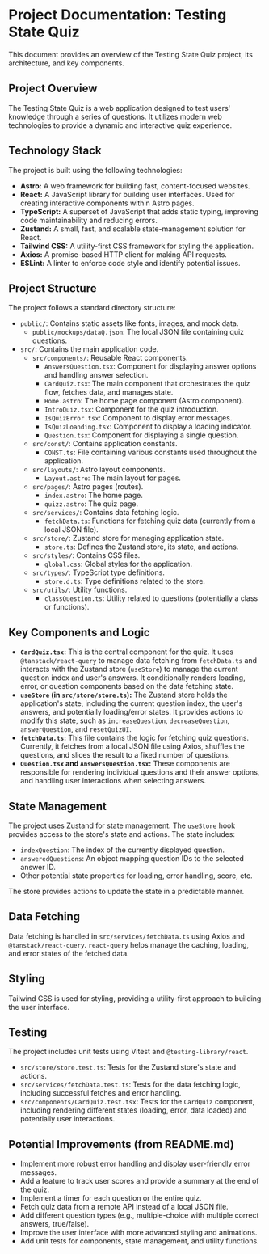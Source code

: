 # Project Documentation: Testing State Quiz

This document provides an overview of the Testing State Quiz project, its architecture, and key components.

## Project Overview

The Testing State Quiz is a web application designed to test users' knowledge through a series of questions. It utilizes modern web technologies to provide a dynamic and interactive quiz experience.

## Technology Stack

The project is built using the following technologies:

*   **Astro:** A web framework for building fast, content-focused websites.
*   **React:** A JavaScript library for building user interfaces. Used for creating interactive components within Astro pages.
*   **TypeScript:** A superset of JavaScript that adds static typing, improving code maintainability and reducing errors.
*   **Zustand:** A small, fast, and scalable state-management solution for React.
*   **Tailwind CSS:** A utility-first CSS framework for styling the application.
*   **Axios:** A promise-based HTTP client for making API requests.
*   **ESLint:** A linter to enforce code style and identify potential issues.

## Project Structure

The project follows a standard directory structure:

*   `public/`: Contains static assets like fonts, images, and mock data.
    *   `public/mockups/dataQ.json`: The local JSON file containing quiz questions.
*   `src/`: Contains the main application code.
    *   `src/components/`: Reusable React components.
        *   `AnswersQuestion.tsx`: Component for displaying answer options and handling answer selection.
        *   `CardQuiz.tsx`: The main component that orchestrates the quiz flow, fetches data, and manages state.
        *   `Home.astro`: The home page component (Astro component).
        *   `IntroQuiz.tsx`: Component for the quiz introduction.
        *   `IsQuizError.tsx`: Component to display error messages.
        *   `IsQuizLoanding.tsx`: Component to display a loading indicator.
        *   `Question.tsx`: Component for displaying a single question.
    *   `src/const/`: Contains application constants.
        *   `CONST.ts`: File containing various constants used throughout the application.
    *   `src/layouts/`: Astro layout components.
        *   `Layout.astro`: The main layout for pages.
    *   `src/pages/`: Astro pages (routes).
        *   `index.astro`: The home page.
        *   `quizz.astro`: The quiz page.
    *   `src/services/`: Contains data fetching logic.
        *   `fetchData.ts`: Functions for fetching quiz data (currently from a local JSON file).
    *   `src/store/`: Zustand store for managing application state.
        *   `store.ts`: Defines the Zustand store, its state, and actions.
    *   `src/styles/`: Contains CSS files.
        *   `global.css`: Global styles for the application.
    *   `src/types/`: TypeScript type definitions.
        *   `store.d.ts`: Type definitions related to the store.
    *   `src/utils/`: Utility functions.
        *   `classQuestion.ts`: Utility related to questions (potentially a class or functions).

## Key Components and Logic

*   **`CardQuiz.tsx`:** This is the central component for the quiz. It uses `@tanstack/react-query` to manage data fetching from `fetchData.ts` and interacts with the Zustand store (`useStore`) to manage the current question index and user's answers. It conditionally renders loading, error, or question components based on the data fetching state.
*   **`useStore` (in `src/store/store.ts`):** The Zustand store holds the application's state, including the current question index, the user's answers, and potentially loading/error states. It provides actions to modify this state, such as `increaseQuestion`, `decreaseQuestion`, `answerQuestion`, and `resetQuizUI`.
*   **`fetchData.ts`:** This file contains the logic for fetching quiz questions. Currently, it fetches from a local JSON file using Axios, shuffles the questions, and slices the result to a fixed number of questions.
*   **`Question.tsx` and `AnswersQuestion.tsx`:** These components are responsible for rendering individual questions and their answer options, and handling user interactions when selecting answers.

## State Management

The project uses Zustand for state management. The `useStore` hook provides access to the store's state and actions. The state includes:

*   `indexQuestion`: The index of the currently displayed question.
*   `answeredQuestions`: An object mapping question IDs to the selected answer ID.
*   Other potential state properties for loading, error handling, score, etc.

The store provides actions to update the state in a predictable manner.

## Data Fetching

Data fetching is handled in `src/services/fetchData.ts` using Axios and `@tanstack/react-query`. `react-query` helps manage the caching, loading, and error states of the fetched data.

## Styling

Tailwind CSS is used for styling, providing a utility-first approach to building the user interface.

## Testing

The project includes unit tests using Vitest and `@testing-library/react`.

*   `src/store/store.test.ts`: Tests for the Zustand store's state and actions.
*   `src/services/fetchData.test.ts`: Tests for the data fetching logic, including successful fetches and error handling.
*   `src/components/CardQuiz.test.tsx`: Tests for the `CardQuiz` component, including rendering different states (loading, error, data loaded) and potentially user interactions.

## Potential Improvements (from README.md)

*   Implement more robust error handling and display user-friendly error messages.
*   Add a feature to track user scores and provide a summary at the end of the quiz.
*   Implement a timer for each question or the entire quiz.
*   Fetch quiz data from a remote API instead of a local JSON file.
*   Add different question types (e.g., multiple-choice with multiple correct answers, true/false).
*   Improve the user interface with more advanced styling and animations.
*   Add unit tests for components, state management, and utility functions.
